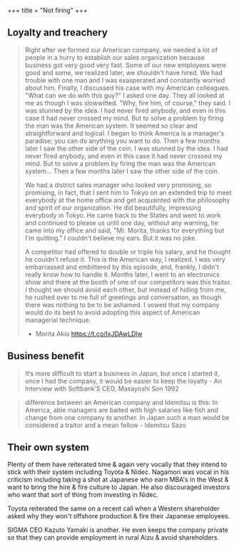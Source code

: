 +++
title = "Not firing"
+++

## Loyalty and treachery
> Right after we formed our American company, we needed a lot of people in a hurry to establish our sales organization because business got very good very fast. Some of our new employees were good and some, we realized later, we shouldn't have hired. We had trouble with one man and I was exasperated and constantly worried about him. Finally, I discussed his case with my American colleagues. "What can we do with this guy?" I asked one day. They all looked at me as though I was slowwitted. "Why, fire him, of course," they said. I was stunned by the idea. I had never fired anybody, and even in this case it had never crossed my mind. But to solve a problem by firing the man was the American system. It seemed so clear and straightforward and logical. I began to think America is a manager's paradise; you can do anything you want to do. Then a few months later I saw the other side of the coin. I was stunned by the idea. I had never fired anybody, and even in this case it had never crossed my mind. But to solve a problem by firing the man was the American system... Then a few months later I saw the other side of the coin. 
> 
> We had a district sales manager who looked very promising, so promising, in fact, that I sent him to Tokyo on an extended trip to meet everybody at the home office and get acquainted with the philosophy and spirit of our organization. He did beautifully, impressing everybody in Tokyo. He came back to the States and went to work and continued to please us until one day, without any warning, he came into my office and said, "Mr. Morita, thanks for everything but I'm quitting." I couldn't believe my ears. But it was no joke. 
> 
> A competitor had offered to double or triple his salary, and he thought he couldn't refuse it. This is the American way, I realized. I was very embarrassed and embittered by this episode, and, frankly, I didn't really know how to handle it. Months later, I went to an electronics show and there at the booth of one of our competitors was this traitor. I thought we should avoid each other, but instead of hiding from me, he rushed over to me full of greetings and conversation, as though there was nothing to be to be ashamed. I vowed that my company would do its best to avoid adopting this aspect of American managerial technique.
> 
>  - Morita Akio https://t.co/IxJDAwLDlw

## Business benefit

> It’s more difficult to start a business in Japan, but once I started it, once I had the company, it would be easier to keep the loyalty - An Interview with Softbank’S CEO, Masayoshi Son 1992



> difference between an American company and Idemitsu is this: In America, able managers are baited with high salaries like fish and change from one company to another. In Japan such a man would be considered a traitor and a mean fellow - Idemitsu Sazo


## Their own system
Plenty of them have reiterated time & again very vocally that they intend to stick with their system including Toyota & Nidec. Nagamori was vocal in his criticism including taking a shot at Japanese who earn MBA's in the West & want to bring the hire & fire culture to Japan. He also discouraged investors who want that sort of thing from investing in Nidec.

Toyota reiterated the same on a recent call when a Western shareholder asked why they won't offshore production & fire their Japanese employees.

SIGMA CEO Kazuto Yamaki is another. He even keeps the company private so that they can provide employment in rural Aizu & avoid shareholders.

